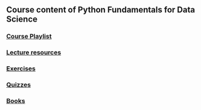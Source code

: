 ## Course content of Python Fundamentals for Data Science

### [Course Playlist](https://youtube.com/playlist?list=PLIb1xe_9tuHMBYXYaVlTAUOEmyng00Sle)

### [Lecture resources](/lectures)

### [Exercises](/exercises)

### [Quizzes](/quizzes)

### [Books](/books)